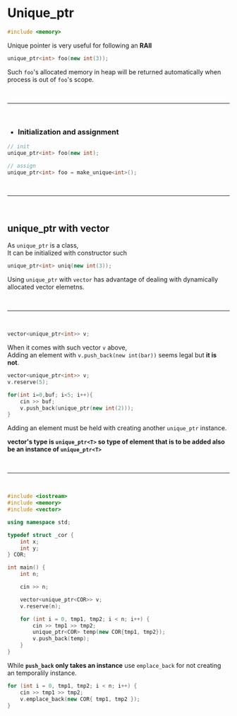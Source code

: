 # Unique_ptr

```cpp
#include <memory>
```

Unique pointer is very useful for following an **RAII**

```cpp
unique_ptr<int> foo(new int(3));
```

Such `foo`'s allocated memory in heap will be returned automatically when process is out of `foo`'s scope.

<br/>

---

<br/>

- ### Initialization and assignment

```cpp
// init
unique_ptr<int> foo(new int);
```

```cpp
// assign
unique_ptr<int> foo = make_unique<int>();
```

<br/>

---

<br/>   
   
## **unique_ptr with vector**
   
As `unique_ptr` is a class,   
It can be initialized with constructor such
```cpp
unique_ptr<int> uniq(new int(3));
```   
   
Using `unique_ptr` with `vector` has advantage of dealing with dynamically allocated vector elemetns.
   
<br/>

---

<br/> 
   
```cpp
vector<unique_ptr<int>> v;
```   
   
When it comes with such vector `v` above,   
Adding an element with `v.push_back(new int(bar))` seems legal but **it is not**.

```cpp
vector<unique_ptr<int>> v;
v.reserve(5);

for(int i=0,buf; i<5; i++){
    cin >> buf;
    v.push_back(unique_ptr(new int(2)));
}
```

Adding an element must be held with creating another `unique_ptr` instance.

**vector's type is `unique_ptr<T>` so type of element that is to be added also be an instance of `unique_ptr<T>`**

<br/>

---

<br/>

```cpp
#include <iostream>
#include <memory>
#include <vector>

using namespace std;

typedef struct _cor {
    int x;
    int y;
} COR;

int main() {
    int n;

    cin >> n;

    vector<unique_ptr<COR>> v;
    v.reserve(n);

    for (int i = 0, tmp1, tmp2; i < n; i++) {
        cin >> tmp1 >> tmp2;
        unique_ptr<COR> temp(new COR{tmp1, tmp2});
        v.push_back(temp);
    }
}
```

While **`push_back` only takes an instance** use `emplace_back` for not creating an temporalily instance.

```cpp
for (int i = 0, tmp1, tmp2; i < n; i++) {
    cin >> tmp1 >> tmp2;
    v.emplace_back(new COR{ tmp1, tmp2 });
}
```
